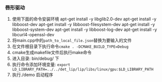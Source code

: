 ### 唇形驱动
1. 使用下面的命令安装环境
    apt-get install -y libglib2.0-dev
    apt-get install -y libboost-dev 
    apt-get install -y libboost-filesystem-dev 
    apt-get install -y libboost-system-dev 
    apt-get install -y libboost-log-dev
    apt-get install -y libcurl4-openssl-dev 
2. 将main.cpp中的`path_to_local_file.json`替换为要输入的文件
3. 在文件根目录下执行命令`cmake . -DCMAKE_BUILD_TYPE=Debug`
4. cmake生成makefile文件后执行make命令
5. 进入目录: bin/debug/ 下
6. 执行命令添加环境变量: `export LD_LIBRARY_PATH=../../det_lip/lip/libs/linux/gpu:$LD_LIBRARY_PATH`
7. 执行./demo 启动程序